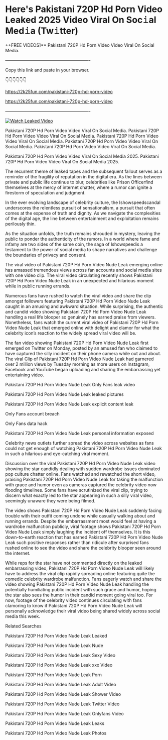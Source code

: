 # Here's Pakistani 720P Hd Porn Video Leaked 2025 Video Viral On Soc𝚒al Med𝚒a (Tw𝚒tter)

++FREE VIDEOS]** Pakistani 720P Hd Porn Video Video Viral On Social Media.

———————————————————-

Copy this link and paste in your browser.

👇👇👇👇👇👇

https://2k25fun.com/pakistani-720p-hd-porn-video

https://2k25fun.com/pakistani-720p-hd-porn-video

———————————————————-

[![Watch Leaked Video](https://miro.medium.com/v2/resize:fit:828/format:webp/1*cilzJN44JGOrTw9NJCrNHA.gif "Watch Leaked Video")](https://2k25fun.com/pakistani-720p-hd-porn-video)

Pakistani 720P Hd Porn Video Video Viral On Social Media. Pakistani 720P Hd Porn Video Video Viral On Social Media. Pakistani 720P Hd Porn Video Video Viral On Social Media. Pakistani 720P Hd Porn Video Video Viral On Social Media. Pakistani 720P Hd Porn Video Video Viral On Social Media.

Pakistani 720P Hd Porn Video Video Viral On Social Media 2025. Pakistani 720P Hd Porn Video Video Viral On Social Media 2025.

The recurrent theme of leaked tapes and the subsequent fallout serves as a reminder of the fragility of reputation in the digital era. As the lines between private and public life continue to blur, celebrities like Prison Officerfind themselves at the mercy of internet chatter, where a rumor can ignite a firestorm of speculation and judgment.

In the ever evolving landscape of celebrity culture, the Ishowspeedscandal underscores the relentless pursuit of sensationalism, a pursuit that often comes at the expense of truth and dignity. As we navigate the complexities of the digital age, the line between entertainment and exploitation remains perilously thin.

As the situation unfolds, the truth remains shrouded in mystery, leaving the public to ponder the authenticity of the rumors. In a world where fame and infamy are two sides of the same coin, the saga of Ishowspeedis a testament to the power of social media to shape narratives and challenge the boundaries of privacy and consent.

The viral video of Pakistani 720P Hd Porn Video Nude Leak emerging online has amassed tremendous views across fan accounts and social media sites with one video clip. The viral video circulating recently shows Pakistani 720P Hd Porn Video Nude Leak in an unexpected and hilarious moment while in public running errands.

Numerous fans have rushed to watch the viral video and share the clip amongst followers featuring Pakistani 720P Hd Porn Video Nude Leak caught in an amusing and awkward situation. While surprising, the authentic and candid video showing Pakistani 720P Hd Porn Video Nude Leak handling a real life blooper so genuinely has earned praise from viewers. Nonetheless, fans watch the current viral video of Pakistani 720P Hd Porn Video Nude Leak that emerged online with delight and clamor for what the celebrity icon’s reaction to the widely spread viral video will be.

The fan video showing Pakistani 720P Hd Porn Video Nude Leak first emerged on Twitter on Monday, posted by an amused fan who claimed to have captured the silly incident on their phone camera while out and about. The viral Clip of Pakistani 720P Hd Porn Video Nude Leak had garnered over 2 million views by Tuesday morning as more users on Instagram, Facebook and YouTube began uploading and sharing the embarrassing yet entertaining video.

Pakistani 720P Hd Porn Video Nude Leak Only Fans leak video

Pakistani 720P Hd Porn Video Nude Leak leaked pictures

Pakistani 720P Hd Porn Video Nude Leak explicit content leak

Only Fans account breach

Only Fans data hack

Pakistani 720P Hd Porn Video Nude Leak personal information exposed

Celebrity news outlets further spread the video across websites as fans could not get enough of watching Pakistani 720P Hd Porn Video Nude Leak in such a hilarious and eye-catching viral moment.

Discussion over the viral Pakistani 720P Hd Porn Video Nude Leak video showing the star candidly dealing with sudden wardrobe issues dominated pop culture chatter online. Fans watched and rewatched the short video, praising Pakistani 720P Hd Porn Video Nude Leak for taking the malfunction with grace and humor even as cameras captured the celebrity video now flooding timelines. Some fans have scrutinized the viral clip, trying to discern what exactly led to the star appearing in such a silly viral video, seemingly unaware they were being filmed.

The video shows Pakistani 720P Hd Porn Video Nude Leak suddenly facing trouble with their outfit coming undone while casually walking about and running errands. Despite the embarrassment most would feel at having a wardrobe malfunction publicly, viral footage shows Pakistani 720P Hd Porn Video Nude Leak simply laughing the incident off themselves. It is this down-to-earth reaction that has earned Pakistani 720P Hd Porn Video Nude Leak such positive responses rather than ridicule after surprised fans rushed online to see the video and share the celebrity blooper seen around the internet.

While reps for the star have not commented directly on the leaked embarrassing video, Pakistani 720P Hd Porn Video Nude Leak will likely have to address the viral clip rapidly spreading online featuring quite the comedic celebrity wardrobe malfunction. Fans eagerly watch and share the video showing Pakistani 720P Hd Porn Video Nude Leak handling the potentially humiliating public incident with such grace and humor, hoping the star also sees the humor in their candid moment going viral too. For now, footage of the celebrity video continues circulating with fans clamoring to know if Pakistani 720P Hd Porn Video Nude Leak will personally acknowledge their viral video being shared widely across social media this week.

Related Searches

Pakistani 720P Hd Porn Video Nude Leak Leaked

Pakistani 720P Hd Porn Video Nude Leak Nude

Pakistani 720P Hd Porn Video Nude Leak Sexy Video

Pakistani 720P Hd Porn Video Nude Leak xxx Video

Pakistani 720P Hd Porn Video Nude Leak Porn

Pakistani 720P Hd Porn Video Nude Leak Adult Video

Pakistani 720P Hd Porn Video Nude Leak Shower Video

Pakistani 720P Hd Porn Video Nude Leak Twitter Video

Pakistani 720P Hd Porn Video Nude Leak Onlyfans Video

Pakistani 720P Hd Porn Video Nude Leak Leaks

Pakistani 720P Hd Porn Video Nude Leak Photos